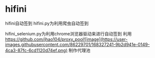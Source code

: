 # hifini
hifini自动签到
hifini.py为利用爬虫自动签到

hifini_selenium.py为利用chrome浏览器驱动来进行自动签到
利用 https://github.com/jhao104/proxy_pool![image](https://user-images.githubusercontent.com/86229701/168327241-9b2d941e-0149-4ca3-87fc-6cd1120d74ef.png)
制作代理池
